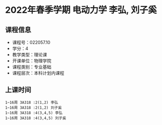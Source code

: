 # 2022年春季学期 电动力学 李弘, 刘子奚






## 课程信息

- 课程号：022057.10
- 学分：4
- 教学类型：理论课
- 开课单位：物理学院
- 课程类别：专业基础
- 课程层次：本科计划内课程

## 上课时间

```
1~16周 3A318 :2(1,2) 李弘
1~16周 3A318 :2(1,2) 刘子奚
1~16周 3A318 :4(3,4,5) 李弘
1~16周 3A318 :4(3,4,5) 刘子奚
```

